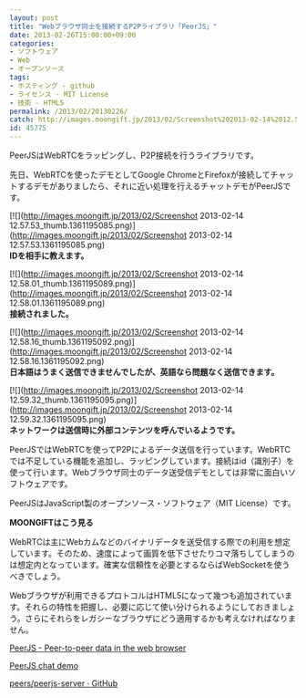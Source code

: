 ```yaml
---
layout: post
title: "Webブラウザ同士を接続するP2Pライブラリ「PeerJS」"
date: 2013-02-26T15:00:00+09:00
categories:
- ソフトウェア
- Web
- オープンソース
tags: 
- ホスティング - github
- ライセンス - MIT License
- 技術 - HTML5
permalink: /2013/02/20130226/
catch: http://images.moongift.jp/2013/02/Screenshot%202013-02-14%2012.58.16_thumb.1361195092.png
id: 45775
---
```

PeerJSはWebRTCをラッピングし、P2P接続を行うライブラリです。

  
  

先日、WebRTCを使ったデモとしてGoogle ChromeとFirefoxが接続してチャットするデモがありましたら、それに近い処理を行えるチャットデモがPeerJSです。

  

[![](http://images.moongift.jp/2013/02/Screenshot 2013-02-14 12.57.53_thumb.1361195085.png)](http://images.moongift.jp/2013/02/Screenshot 2013-02-14 12.57.53.1361195085.png)  
**IDを相手に教えます。**

  

[![](http://images.moongift.jp/2013/02/Screenshot 2013-02-14 12.58.01_thumb.1361195089.png)](http://images.moongift.jp/2013/02/Screenshot 2013-02-14 12.58.01.1361195089.png)  
**接続されました。**

  

[![](http://images.moongift.jp/2013/02/Screenshot 2013-02-14 12.58.16_thumb.1361195092.png)](http://images.moongift.jp/2013/02/Screenshot 2013-02-14 12.58.16.1361195092.png)  
**日本語はうまく送信できませんでしたが、英語なら問題なく送信できます。**

  

[![](http://images.moongift.jp/2013/02/Screenshot 2013-02-14 12.59.32_thumb.1361195095.png)](http://images.moongift.jp/2013/02/Screenshot 2013-02-14 12.59.32.1361195095.png)  
**ネットワークは送信時に外部コンテンツを呼んでいるようです。**

  

PeerJSではWebRTCを使ってP2Pによるデータ送信を行っています。WebRTCでは不足している機能を追加し、ラッピングしています。接続はid（識別子）を使って行います。Webブラウザ同士のデータ送受信デモとしては非常に面白いソフトウェアです。

  

PeerJSはJavaScript製のオープンソース・ソフトウェア（MIT License）です。

  
  
  

**MOONGIFTはこう見る**

  

WebRTCは主にWebカムなどのバイナリデータを送受信する際での利用を想定しています。そのため、速度によって画質を低下させたりコマ落ちしてしまうのは想定内となっています。確実な信頼性を必要とするならばWebSocketを使うべきでしょう。

  

Webブラウザが利用できるプロトコルはHTML5になって幾つも追加されています。それらの特性を把握し、必要に応じて使い分けられるようにしておきましょう。さらにそれらをレガシーなブラウザにどう適用するかも考えなければなりません。

  

[PeerJS - Peer-to-peer data in the web browser](http://peerjs.com/)

  

[PeerJS chat demo](http://cdn.peerjs.com/demo/chat.html)

  
  

[peers/peerjs-server · GitHub](https://github.com/peers/peerjs-server)

